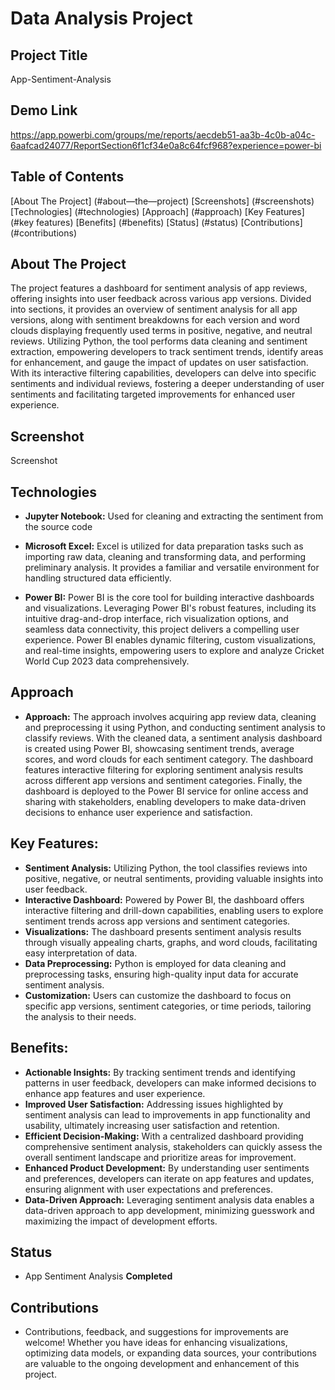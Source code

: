 # Data Analysis Project
## Project Title
App-Sentiment-Analysis

## Demo Link
https://app.powerbi.com/groups/me/reports/aecdeb51-aa3b-4c0b-a04c-6aafcad24077/ReportSection6f1cf34e0a8c64fcf968?experience=power-bi

## Table of Contents
[About The Project] (#about—the—project)
[Screenshots] (#screenshots)
[Technologies] (#technologies)
[Approach] (#approach)
[Key Features] (#key features)
[Benefits] (#benefits)
[Status] (#status)
[Contributions] (#contributions)

## About The Project
The project features a dashboard for sentiment analysis of app reviews, offering insights into user feedback across various app versions. Divided into sections, it provides an overview of sentiment analysis for all app versions, along with sentiment breakdowns for each version and word clouds displaying frequently used terms in positive, negative, and neutral reviews. Utilizing Python, the tool performs data cleaning and sentiment extraction, empowering developers to track sentiment trends, identify areas for enhancement, and gauge the impact of updates on user satisfaction. With its interactive filtering capabilities, developers can delve into specific sentiments and individual reviews, fostering a deeper understanding of user sentiments and facilitating targeted improvements for enhanced user experience.

## Screenshot
Screenshot 
## Technologies
- **Jupyter Notebook:**  Used for cleaning and extracting the sentiment from the source code  

- **Microsoft Excel:** Excel is utilized for data preparation tasks such as importing raw data, cleaning and transforming data, and performing preliminary analysis. It provides a familiar and versatile environment for handling structured data efficiently.

- **Power BI:** Power BI is the core tool for building interactive dashboards and visualizations. Leveraging Power BI's robust features, including its intuitive drag-and-drop interface, rich visualization options, and seamless data connectivity, this project delivers a compelling user experience. Power BI enables dynamic filtering, custom visualizations, and real-time insights, empowering users to explore and analyze Cricket World Cup 2023 data comprehensively.

## Approach
- **Approach:**
The approach involves acquiring app review data, cleaning and preprocessing it using Python, and conducting sentiment analysis to classify reviews. With the cleaned data, a sentiment analysis dashboard is created using Power BI, showcasing sentiment trends, average scores, and word clouds for each sentiment category. The dashboard features interactive filtering for exploring sentiment analysis results across different app versions and sentiment categories. Finally, the dashboard is deployed to the Power BI service for online access and sharing with stakeholders, enabling developers to make data-driven decisions to enhance user experience and satisfaction.

## Key Features:

- **Sentiment Analysis:** Utilizing Python, the tool classifies reviews into positive, negative, or neutral sentiments, providing valuable insights into user feedback.
- **Interactive Dashboard:** Powered by Power BI, the dashboard offers interactive filtering and drill-down capabilities, enabling users to explore sentiment trends across app versions and sentiment categories.
- **Visualizations:** The dashboard presents sentiment analysis results through visually appealing charts, graphs, and word clouds, facilitating easy interpretation of data.
- **Data Preprocessing:** Python is employed for data cleaning and preprocessing tasks, ensuring high-quality input data for accurate sentiment analysis.
- **Customization:** Users can customize the dashboard to focus on specific app versions, sentiment categories, or time periods, tailoring the analysis to their needs.

## Benefits:

- **Actionable Insights:** By tracking sentiment trends and identifying patterns in user feedback, developers can make informed decisions to enhance app features and user experience.
- **Improved User Satisfaction:** Addressing issues highlighted by sentiment analysis can lead to improvements in app functionality and usability, ultimately increasing user satisfaction and retention.
- **Efficient Decision-Making:** With a centralized dashboard providing comprehensive sentiment analysis, stakeholders can quickly assess the overall sentiment landscape and prioritize areas for improvement.
- **Enhanced Product Development:** By understanding user sentiments and preferences, developers can iterate on app features and updates, ensuring alignment with user expectations and preferences.
- **Data-Driven Approach:** Leveraging sentiment analysis data enables a data-driven approach to app development, minimizing guesswork and maximizing the impact of development efforts.

## Status
- App Sentiment Analysis **Completed**
 
## Contributions
- Contributions, feedback, and suggestions for improvements are welcome! Whether you have ideas for enhancing visualizations, optimizing data models, or expanding data sources, your contributions are valuable to the ongoing development and enhancement of this project.





